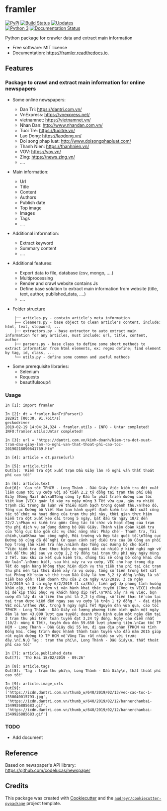 framler
=======

[![PyPi](https://img.shields.io/pypi/v/framler.svg)](https://pypi.python.org/pypi/framler) 
[![Build Status](https://travis-ci.org/huyhoang17/framler.svg?branch=master)](https://travis-ci.org/huyhoang17/framler) 
[![Updates](https://pyup.io/repos/github/huyhoang17/framler/shield.svg)](https://pyup.io/repos/github/huyhoang17/framler/)  
[![Python 3](https://pyup.io/repos/github/huyhoang17/framler/python-3-shield.svg)](https://pyup.io/repos/github/huyhoang17/framler/)
[![Documentation Status](https://readthedocs.org/projects/framler/badge/?version=latest)](https://framler.readthedocs.io/en/latest/?badge=latest)


Python package for crawler data and extract main information 

- Free software: MIT license
- Documentation: https://framler.readthedocs.io.


Features
--------

### Package to crawl and extract main information for online newspapers

- Some online newspapers:
    - Dan Tri: https://dantri.com.vn/
    - VnExpress: https://vnexpress.net/
    - vietnamnet: https://vietnamnet.vn/
    - Nhan Dan: http://www.nhandan.com.vn/
    - Tuoi Tre: https://tuoitre.vn/
    - Lao Dong: https://laodong.vn/
    - Doi song phap luat: http://www.doisongphapluat.com/
    - Thanh Nien: https://thanhnien.vn/
    - VOV: https://vov.vn/
    - Zing: https://news.zing.vn/
    - .... 

- Main information:
    - Url
    - Title
    - Content
    - Authors
    - Publish date
    - Top image
    - Images
    - Tags
    - ....

- Additional information:
    - Extract keyword
    - Summary content  
    - .... 

- Additional features:
    - Export data to file, database (csv, mongo, ....)
    - Multiprocessing
    - Render and crawl website contains Js
    - Define base solution to extract main information from website (title, text, author, published_data, ....)
    - ....

- Folder structure
```
    ├── articles.py - contain article's meta information 
    ├── cleaners.py - base object to clean article's content, include: html, text, stopword, ...
    ├── extractors.py - base extractor to auto extract main information for any articles, must include: url, title, content, author
    ├── parsers.py - base class to define some short methods to extract information from html elements, ex: regex define; find element by tag, id, class, ...
    └── utils.py - define some common and useful methods
```

- Some prerequisite libraries:
    - Selenium
    - Requests
    - beautifulsoup4

### Usage

```
In [1]: import framler                                                                                                                                                                                              

In [2]: dt = framler.DanTriParser()                                                                                                                                                                                 
2829it [00:30, 91.76it/s] 
geckodriver
2019-02-19 14:04:24,324 - framler.utils - INFO - Untar completed!
INFO:framler.utils:Untar completed!

In [3]: url = "https://dantri.com.vn/kinh-doanh/kiem-tra-dot-xuat-tram-dau-giay-lam-ro-nghi-van-that-thoat-phi-cao-toc-20190218090641769.htm"                                                                       

In [4]: article = dt.parse(url)                                                                                                                                                                                     

In [5]: article.title                                                                                                                                                                                               
Out[5]: 'Kiểm tra đột xuất trạm Dầu Giây làm rõ nghi vấn thất thoát phí cao tốc'

In [6]: article.text                                                                                                                                                                                                
Out[6]: 'Cao tốc TPHCM - Long Thành - Dầu Giây Việc kiểm tra đột xuất liên quan tới vụ cướp với số tiền 2,2 tỷ đồng tại trạm thu phí Dầu Giây (Đồng Nai) do\xa0Tổng công ty Đầu tư phát triển đường cao tốc Việt Nam (VEC) quản lý xảy ra ngày mùng 3 Tết vừa qua, gây ra nhiều tranh cãi trong dư luận về thiếu minh bạch trong doanh thu.\nTheo đó, Tổng cục Đường bộ Việt Nam ban hành quyết định kiểm tra đột xuất công tác tổ chức và hoạt động của trạm thu phí này, thời gian thực hiện kiểm tra đột xuất kéo dài trong 5 ngày, bắt đầu từ ngày 18/2 đến 22/2.\nPhạm vi kiểm tra gồm: Công tác tổ chức và hoạt động của trạm thu phí dịch vụ sử dụng đường bộ Dầu Giây. Thành viên đoàn kiểm tra của Tổng cục bao gồm các vụ chức năng như: Pháp chế - Thanh tra, Tài chính,\xa0Khoa học công nghệ, Môi trường và Hợp tác quốc tế.\nTổng cục Đường bộ cũng đã đề nghị Cơ quan cảnh sát điều tra của Bộ Công an phối hợp trong lần kiểm tra này.\nLãnh đạo Tổng cục Đường bộ cho biết: “Việc kiểm tra được thực hiện do người dân có nhiều ý kiến nghi ngờ về vấn đề thu phí sau vụ cướp 2,2 tỷ đồng tại trạm thu phí này ngày mùng 3 Tết. Sau khi có kết quả kiểm tra, chúng tôi sẽ công bố công khai cho dư luận”.\nĐược biết, sau khi xảy ra vụ cướp, VEC cho hay trong dịp Tết do ngân hàng không thực hiện dịch vụ thu tiền thu phí tại các trạm thu phí nên tại thời điểm xảy ra vụ cướp, tổng số tiền trong két sắt tại Phòng Kế toán vé thẻ trạm Dầu Giây là hơn 3,2 tỷ đồng.\nĐây là số tiền bao gồm: Tiền doanh thu của 2 ca ngày 4/2/2019; 3 ca ngày 5/2/2019 và 3 ca ngày 6/2/2019 (1 ca/8h), tiền quỹ dự phòng tình huống khẩn cấp, tiền lẻ đơn vị vận hành khai thác tuyến (Công ty VECE) chuẩn bị để kịp thời phục vụ khách hàng dịp Tết.\n"Khi xảy ra vụ việc, bọn cướp đã lấy đi số tiền thu phí là 2,2 tỷ đồng, số tiền thực tế còn lại tại trạm được kiểm đếm ngay sau vụ cướp là trên 1 tỷ đồng." - đại diện VEC nói.\nTheo VEC, trong 9 ngày nghỉ Tết Nguyên đán vừa qua, cao tốc TPHCM - Long Thành - Dầu Giây có lượng phương tiện bình quân một ngày đêm là hơn 43.000 lượt qua tuyến; doanh thu bình quân một ngày đêm tại 3 trạm thu phí trên toàn tuyến đạt 3,24 tỷ đồng. Ngày cao điểm nhất (10/2- mùng 6 Tết), tuyến đưa đón 59.650 lượt phương tiện.\nCao tốc TP HCM - Long Thành - Dầu Giây dài 55 km, đi qua địa phận TPHCM và tỉnh Đồng Nai. Công trình được khánh thành toàn tuyến vào đầu năm 2015 giúp rút ngắn đường từ TP HCM về Vũng Tàu rất nhiều so với trước đây.\nC.N.Q Tag : trạm thu phí\n, Long Thành - Dầu Giây\n, thất thoát phí cao tốc'

In [7]: article.published_date                                                                                                                                                                                      
Out[7]: 'Thứ Hai 18/02/2019 - 09:26'

In [8]: article.tags                                                                                                                                                                                                
Out[8]: 'Tag : trạm thu phí\n, Long Thành - Dầu Giây\n, thất thoát phí cao tốc'

In [9]: article.image_urls                                                                                                                                                                                          
Out[9]: 
['https://icdn.dantri.com.vn/thumb_w/640/2019/02/13/vec-cao-toc-1-1550040015793.jpg',
 'https://icdn.dantri.com.vn/thumb_w/640/2019/02/12/bannerchanbai-1549926885683.gif',
 'https://icdn.dantri.com.vn/thumb_w/640/2019/02/12/bannerchanbai-1549926885683.gif']
```

### TODO

- Add document

Reference
---------

Based on newspaper's API library: https://github.com/codelucas/newspaper

Credits
-------

This package was created with [Cookiecutter](https://github.com/audreyr/cookiecutter) and the [`audreyr/cookiecutter-pypackage`](https://github.com/audreyr/cookiecutter-pypackage) project template.
